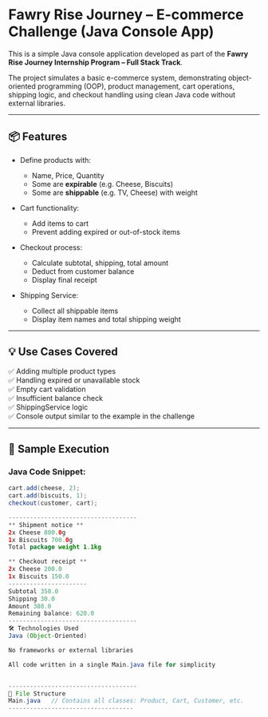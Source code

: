 # Fawry Rise Journey – E-commerce Challenge (Java Console App)

This is a simple Java console application developed as part of the **Fawry Rise Journey Internship Program – Full Stack Track**.

The project simulates a basic e-commerce system, demonstrating object-oriented programming (OOP), product management, cart operations, shipping logic, and checkout handling using clean Java code without external libraries.

---

## 📦 Features

- Define products with:
  - Name, Price, Quantity
  - Some are **expirable** (e.g. Cheese, Biscuits)
  - Some are **shippable** (e.g. TV, Cheese) with weight

- Cart functionality:
  - Add items to cart
  - Prevent adding expired or out-of-stock items

- Checkout process:
  - Calculate subtotal, shipping, total amount
  - Deduct from customer balance
  - Display final receipt

- Shipping Service:
  - Collect all shippable items
  - Display item names and total shipping weight

---

## 💡 Use Cases Covered

✅ Adding multiple product types  
✅ Handling expired or unavailable stock  
✅ Empty cart validation  
✅ Insufficient balance check  
✅ ShippingService logic  
✅ Console output similar to the example in the challenge  

---

## 🧪 Sample Execution

### Java Code Snippet:

```java
cart.add(cheese, 2);
cart.add(biscuits, 1);
checkout(customer, cart);

------------------------------------
** Shipment notice **
2x Cheese 800.0g
1x Biscuits 700.0g
Total package weight 1.1kg

** Checkout receipt **
2x Cheese 200.0
1x Biscuits 150.0
----------------------
Subtotal 350.0
Shipping 30.0
Amount 380.0
Remaining balance: 620.0
------------------------------------
🛠 Technologies Used
Java (Object-Oriented)

No frameworks or external libraries

All code written in a single Main.java file for simplicity


------------------------------------
📁 File Structure
Main.java   // Contains all classes: Product, Cart, Customer, etc.
-----------------------------------

